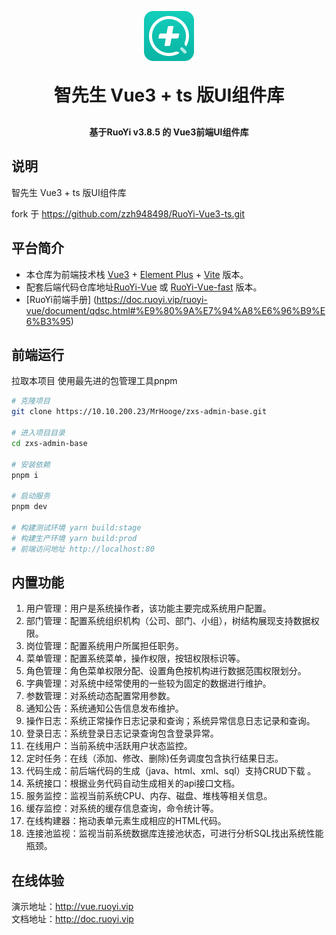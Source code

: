<p align="center">
	<img alt="logo" src="./src/assets/logo/logo.png">
</p>
<h1 align="center" style="margin: 30px 0 30px; font-weight: bold;">智先生 Vue3 + ts 版UI组件库</h1>
<h4 align="center">基于RuoYi v3.8.5 的 Vue3前端UI组件库</h4>

## 说明
智先生 Vue3 + ts 版UI组件库

fork 于 https://github.com/zzh948498/RuoYi-Vue3-ts.git
## 平台简介

* 本仓库为前端技术栈 [Vue3](https://v3.cn.vuejs.org) + [Element Plus](https://element-plus.org/zh-CN) + [Vite](https://cn.vitejs.dev) 版本。
* 配套后端代码仓库地址[RuoYi-Vue](https://gitee.com/y_project/RuoYi-Vue) 或 [RuoYi-Vue-fast](https://github.com/yangzongzhuan/RuoYi-Vue-fast) 版本。
* [RuoYi前端手册] (https://doc.ruoyi.vip/ruoyi-vue/document/qdsc.html#%E9%80%9A%E7%94%A8%E6%96%B9%E6%B3%95)

## 前端运行

拉取本项目 使用最先进的包管理工具pnpm
```bash
# 克隆项目
git clone https://10.10.200.23/MrHooge/zxs-admin-base.git

# 进入项目目录
cd zxs-admin-base

# 安装依赖
pnpm i

# 启动服务
pnpm dev

# 构建测试环境 yarn build:stage
# 构建生产环境 yarn build:prod
# 前端访问地址 http://localhost:80
```

## 内置功能

1.  用户管理：用户是系统操作者，该功能主要完成系统用户配置。
2.  部门管理：配置系统组织机构（公司、部门、小组），树结构展现支持数据权限。
3.  岗位管理：配置系统用户所属担任职务。
4.  菜单管理：配置系统菜单，操作权限，按钮权限标识等。
5.  角色管理：角色菜单权限分配、设置角色按机构进行数据范围权限划分。
6.  字典管理：对系统中经常使用的一些较为固定的数据进行维护。
7.  参数管理：对系统动态配置常用参数。
8.  通知公告：系统通知公告信息发布维护。
9.  操作日志：系统正常操作日志记录和查询；系统异常信息日志记录和查询。
10. 登录日志：系统登录日志记录查询包含登录异常。
11. 在线用户：当前系统中活跃用户状态监控。
12. 定时任务：在线（添加、修改、删除)任务调度包含执行结果日志。
13. 代码生成：前后端代码的生成（java、html、xml、sql）支持CRUD下载 。
14. 系统接口：根据业务代码自动生成相关的api接口文档。
15. 服务监控：监视当前系统CPU、内存、磁盘、堆栈等相关信息。
16. 缓存监控：对系统的缓存信息查询，命令统计等。
17. 在线构建器：拖动表单元素生成相应的HTML代码。
18. 连接池监视：监视当前系统数据库连接池状态，可进行分析SQL找出系统性能瓶颈。

## 在线体验

演示地址：http://vue.ruoyi.vip  
文档地址：http://doc.ruoyi.vip

